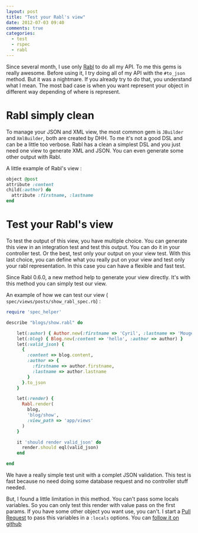 ```yaml
---
layout: post
title: "Test your Rabl's view"
date: 2012-07-03 09:40
comments: true
categories:
  - test
  - rspec
  - rabl
---
```

Since several month, I use only [Rabl](https://github.com/nesquena/rabl)
to do all my API. To me this gems is really awesome. Before using it, I
try doing all of my API with the `#to_json` method. But it was a
nightmare. If you already try to do that, you understand what I mean.
The most bad case is when you want represent your object in different
way depending of where is represent.

# Rabl simply clean

To manage your JSON and XML view, the most common gem is `JBuilder` and
`XmlBuilder`, both are created by DHH. To me it's not a good DSL and can
be a little too verbose. Rabl has a clean a simplest DSL and you just
need one view to generate XML and JSON. You can even generate some other
output with Rabl.

A little example of Rabl's view :

```ruby
object @post
attribute :content
child(:author) do
  attribute :firstname, :lastname
end
```

# Test your Rabl's view

To test the output of this view, you have multiple choice. You can
generate this view in an integration test and test this output. You can
do it in your controller test. Or the best, test only your output on
your view test. With this last choice, you can define what you really
put on your view and test only your rabl representation. In this case
you can have a flexible and fast test.

Since Rabl 0.6.0, a new method help to generate your view directly. It's
with this method you can simply test our view.

An example of how we can test our view (
`spec/views/posts/show_rabl_spec.rb`) :

```ruby
require 'spec_helper'

describe "blogs/show.rabl" do

    let(:auhor) { Author.new(:firstname => 'Cyril', :lastname => 'Mougel') }
    let(:blog) { Blog.new(:content => 'hello', :author => author) }
    let(:valid_json) {
      {
        :content => blog.content,
        :author => {
          :firstname => author.firstname,
          :lastname => author.lastname
        }
      }.to_json
    }

    let(:render) {
      Rabl.render(
        blog,
        'blog/show',
        :view_path => 'app/views'
      )
    }

    it 'should render valid_json' do
      render.should eql(valid_json)
    end

end
```

We have a really simple test unit with a complet JSON validation. This
test is fast because no need doing some database request and no
controller stuff needed.

But, I found a little limitation in this method. You can't pass some
locals variables. So you can only test this render with value pass on
the first params. If you have some other object you want use, you can't.
I start a [Pull Request](https://github.com/nesquena/rabl/pull/261) to
pass this variables in a `:locals` options. You can
[follow it on github](https://github.com/nesquena/rabl/pull/261)

